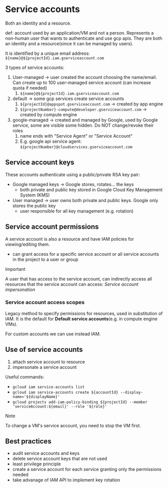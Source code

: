 # Service accounts

Both an identity and a resource.

def: account used by an application/VM and not a person. Represents a non-human user that wants to authenticate and use gcp apis. They are both an identity and a resource(since it can be managed by users).

It is identified by a unique email address: `${name}@${projectId}.iam.gserviceaccount.com`

3 types of service accounts:

1. User-managed -> user created the account choosing the name/email. Can create up to 100 user-managed service account (can increase quota if needed)
   1. `${name}@${projectId}.iam.gserviceaccount.com`
2. default -> some gcp services create service accounts
   1. `${projectId}@appspot.gserviceaccount.com` -> created by app engine
   2. `${projectNumber}-compute@developer.gserviceaccount.com` -> created by compute engine
3. google-managed -> created and managed by Google, used by Google service, some are visible some hidden. Do NOT change/revoke their roles
   1. name ends with "Service Agent" or "Service Account"
   2. E.g. google api service agent: `${projectNumber}@cloudservices.gserviceaccount.com`

## Service account keys

These accounts authenticate using a public/private RSA key pair:

- Google managed keys -> Google stores, rotates... the keys
  - both private and public key stored in Google Cloud Key Management System (KMS)
- User managed -> user owns both private and public keys. Google only stores the public key
  - user responsible for all key management (e.g. rotation)

## Service account permissions

A service account is also a resource and have IAM policies for viewing/editing them.

- can grant access for a specific service account or all service accounts in the project to a user or group

> [!IMPORTANT]
> A user that has access to the service account, can indirectly access all resources that the service account can access: _Service account impersonation_

### Service account access scopes

Legacy method to specify permissions for resources, used in substitution of IAM. It is the default for **Default service accounts**(e.g. in compute engine VMs).

For custom accounts we can use instead IAM.

## Use of service accounts

1. attach service account to resource
2. impersonate a service account

Useful commands:

- `gcloud iam service-accounts list`
- `gcloud iam service-accounts create ${accountId} --display-name='${displayName}'`
- `gcloud projects add-iam-policy-binding ${projectId} --member 'serviceAccount:${email}' --role '${role}'`

> [!NOTE]
> To change a VM's service account, you need to stop the VM first.

## Best practices

- audit service accounts and keys
- delete service account keys that are not used
- least privilege principle
- create a service account for each service granting only the permissions needed
- take advanage of IAM API to implement key rotation
